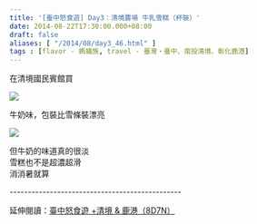 ```yaml
---
title: '[臺中怒食遊] Day3：清境農場 牛乳雪糕（杯裝）'
date: 2014-08-22T17:30:00.000+08:00
draft: false
aliases: [ "/2014/08/day3_46.html" ]
tags : [flavor - 螞蟻族, travel - 臺灣・臺中、南投清境、彰化鹿港]
---
```


在清境國民賓館買  

[![](https://1.bp.blogspot.com/-3jzkSYVj3TE/XEwaKR6ZRxI/AAAAAAAAGiE/RjrxzWYfaOUvTnXEMSP5QDpyhYCTEHC_ACLcBGAs/s640/14945587842_aa1fce76de_z.jpg)](https://1.bp.blogspot.com/-3jzkSYVj3TE/XEwaKR6ZRxI/AAAAAAAAGiE/RjrxzWYfaOUvTnXEMSP5QDpyhYCTEHC_ACLcBGAs/s1600/14945587842_aa1fce76de_z.jpg)

牛奶味，包裝比雪條裝漂亮  

[![](https://2.bp.blogspot.com/-ihgY45kzuNM/XEwaOQv6L_I/AAAAAAAAGiI/OxNBmLzDCYMB4Y_K4wXVWNMm3MrwHDIIACLcBGAs/s640/14759259239_b152e11884_z.jpg)](https://2.bp.blogspot.com/-ihgY45kzuNM/XEwaOQv6L_I/AAAAAAAAGiI/OxNBmLzDCYMB4Y_K4wXVWNMm3MrwHDIIACLcBGAs/s1600/14759259239_b152e11884_z.jpg)

但牛奶的味道真的很淡  
雪糕也不是超濃超滑  
消消暑就算  
  
\-----------------------------------------------  
  
延伸閱讀：[臺中怒食遊 +清境 & 鹿港（8D7N）](http://www.hidie.net/2014/09/8d7n.html)